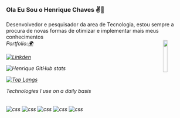 ### Ola Eu Sou o Henrique Chaves ✌️🌃
Desenvolvedor e pesquisador da area de Tecnologia, estou sempre a procura de novas formas de otimizar e implementar mais meus conhecimentos<br/>
<i>Portfolio<i>:<a href="https://henriquechaves.ga">🌍
<a href="https://github.com/ghdday">
  <img src="https://cdn.dribbble.com/users/281953/screenshots/14185638/media/cee0cae52e27109df7eeaeb281e65911.gif" align="right" width="15%"/>
</a>


[![Linkden](https://img.shields.io/badge/LinkedIn-0077B5?style=for-the-badge&logo=linkedin&logoColor=white)](https://www.linkedin.com/in/g-henrique-chaves-57b877232/)<br/>


![Henrique GitHub stats](https://github-readme-stats.vercel.app/api?username=ghdday&show_icons=true&theme=radical)

[![Top Langs](https://github-readme-stats.vercel.app/api/top-langs/?username=ghdday&layout=compact)](https://github.com/anuraghazra/github-readme-stats)

Technologies I use on a daily basis
<div style="diplay: inline_block"><br/>
<img/align="center" alt="css" src="https://img.shields.io/badge/C%23-239120?style=for-the-badge&logo=c-sharp&logoColor=white"/>
<img/align="center" alt="css" src="https://img.shields.io/badge/HTML-239120?style=for-the-badge&logo=html5&logoColor=white"/>
<img/align="center" alt="css" src="https://img.shields.io/badge/CSS-239120?&style=for-the-badge&logo=css3&logoColor=white"/>
<img/align="center" alt="css" src="https://img.shields.io/badge/.NET-5C2D91?style=for-the-badge&logo=.net&logoColor=white"/>
<img/align="center" alt="css" src="https://img.shields.io/badge/MySQL-00000F?style=for-the-badge&logo=mysql&logoColor=white"/>
</div><br/>


